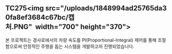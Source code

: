 ## TC275<img src="/uploads/1848994ad25765da30fa8ef3684c67bc/캡처.PNG"  width="700" height="370">
본 프로젝트는 경사로에서의 차량 속도를 PI(Proportional-Integral) 제어를 통해 조절함으로써 안정적인 주행을 돕는 시스템을 개발하고자 진행되었습니다.

